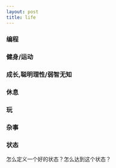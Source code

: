 ```yaml
---
layout: post
title: life
---
```

### 编程
### 健身/运动
### 成长,聪明理性/弱智无知
### 休息
### 玩
### 杂事
### 状态
怎么定义一个好的状态？怎么达到这个状态？


